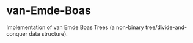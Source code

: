 # van-Emde-Boas
Implementation of van Emde Boas Trees (a non-binary tree/divide-and-conquer data structure).
